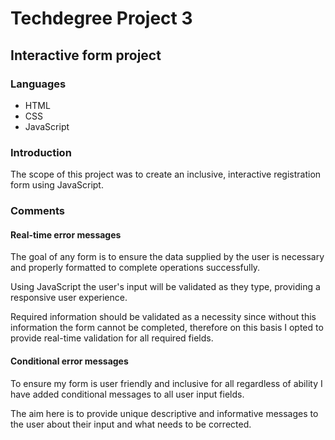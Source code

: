 <h1>Techdegree Project 3</h1>

<h2>Interactive form project</h2>

<h3>Languages</h3>

<ul>
    <li>HTML</li>
    <li>CSS</li>
    <li>JavaScript</li>
</ul>

<h3>Introduction</h3>

<p>The scope of this project was to create an inclusive, interactive registration form using JavaScript.</p>


<h3>Comments</h3>

<h4>Real-time error messages</h4>

<p>The goal of any form is to ensure the data supplied by the user is necessary and properly formatted to complete operations successfully.</p>
<p>Using JavaScript the user's input will be validated as they type, providing a responsive user experience.</P>
<p>Required information should be validated as a necessity since without this information the form cannot be completed, therefore on this basis I opted to provide real-time validation for all required fields.</p>

<h4>Conditional error messages</h4>

<p>To ensure my form is user friendly and inclusive for all regardless of ability I have added conditional messages to all user input fields.</p>
<p>The aim here is to provide unique descriptive and informative messages to the user about their input and what needs to be corrected.</p>

 
